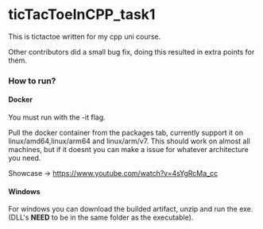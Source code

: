 # ticTacToeInCPP_task1

This is tictactoe written for my cpp uni course. 

Other contributors did a small bug fix, doing this resulted in extra points for them.

### How to run?

#### Docker

You must run with the -it flag.

Pull the docker container from the packages tab, currently support it on linux/amd64,linux/arm64 and linux/arm/v7. This should work on almost all machines, but if it doesnt you can make a issue for whatever architecture you need. 

Showcase -> https://www.youtube.com/watch?v=4sYgRcMa_cc

#### Windows

For windows you can download the builded artifact, unzip and run the exe. (DLL's **NEED** to be in the same folder as the executable).
